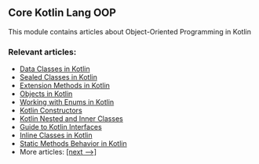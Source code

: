 ## Core Kotlin Lang OOP

This module contains articles about Object-Oriented Programming in Kotlin

### Relevant articles:

- [Data Classes in Kotlin](https://www.baeldung.com/kotlin-data-classes)
- [Sealed Classes in Kotlin](https://www.baeldung.com/kotlin/kotlin-sealed-classes)
- [Extension Methods in Kotlin](https://www.baeldung.com/kotlin/kotlin-extension-methods)
- [Objects in Kotlin](https://www.baeldung.com/kotlin/kotlin-objects)
- [Working with Enums in Kotlin](https://www.baeldung.com/kotlin/kotlin-enum)
- [Kotlin Constructors](https://www.baeldung.com/kotlin/kotlin-constructors)
- [Kotlin Nested and Inner Classes](https://www.baeldung.com/kotlin/kotlin-inner-classes)
- [Guide to Kotlin Interfaces](https://www.baeldung.com/kotlin/kotlin-interfaces)
- [Inline Classes in Kotlin](https://www.baeldung.com/kotlin/kotlin-inline-classes)
- [Static Methods Behavior in Kotlin](https://www.baeldung.com/kotlin/kotlin-static-methods)
- More articles: [[next -->]](/core-kotlin-modules/core-kotlin-lang-oop-2)
